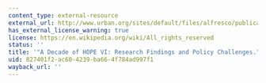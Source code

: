 ```yaml
---
content_type: external-resource
external_url: http://www.urban.org/sites/default/files/alfresco/publication-pdfs/411002-A-Decade-of-HOPE-VI.PDF
has_external_license_warning: true
license: https://en.wikipedia.org/wiki/All_rights_reserved
status: ''
title: '"A Decade of HOPE VI: Research Findings and Policy Challenges." (PDF)'
uid: 827401f2-ac60-4239-ba66-4f784ad997f1
wayback_url: ''
---
```

